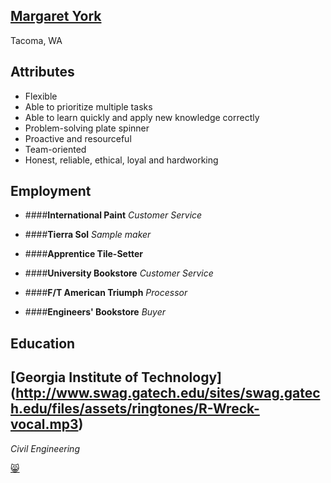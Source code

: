 [**Margaret York**](https://www.youtube.com/watch?v=ceqBKq1pmrQ&feature=youtu.be)
-------------------
Tacoma, WA

Attributes
----------
* Flexible
* Able to prioritize multiple tasks
* Able to learn quickly and apply new knowledge correctly
* Problem-solving plate spinner
* Proactive and resourceful
* Team-oriented
* Honest, reliable, ethical, loyal and hardworking


Employment
----------

* ####**International Paint** 
*Customer Service*

* ####**Tierra Sol**
*Sample maker*

* ####**Apprentice Tile-Setter**

* ####**University Bookstore**
*Customer Service*

* ####**F/T American Triumph**
*Processor*

* ####**Engineers' Bookstore**
*Buyer*

Education
----------

[**Georgia Institute of Technology**] (http://www.swag.gatech.edu/sites/swag.gatech.edu/files/assets/ringtones/R-Wreck-vocal.mp3)
----------------------------------------

*Civil Engineering*




[:smile_cat:](https://www.youtube.com/watch?v=kCpfPNL53X8)




